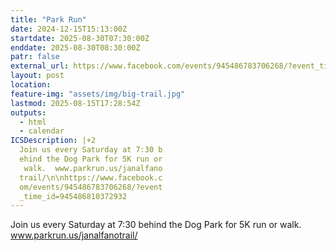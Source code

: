 ```yaml
---
title: "Park Run"
date: 2024-12-15T15:13:00Z
startdate: 2025-08-30T07:30:00Z
enddate: 2025-08-30T08:30:00Z
patr: false
external_url: https://www.facebook.com/events/945486783706268/?event_time_id=945486810372932
layout: post
location: 
feature-img: "assets/img/big-trail.jpg"
lastmod: 2025-08-15T17:28:54Z
outputs:
  - html
  - calendar
ICSDescription: |+2
  Join us every Saturday at 7:30 b  ehind the Dog Park for 5K run or   walk.  www.parkrun.us/janalfano  trail/\n\nhttps://www.facebook.c  om/events/945486783706268/?event  _time_id=945486810372932
---
```


Join us every Saturday at 7&#58;30 behind the Dog Park for 5K run or walk.  www.parkrun.us/janalfanotrail/<br>
  <br>
  
